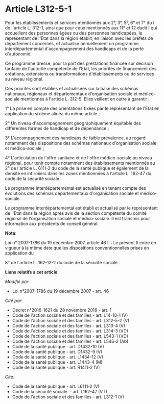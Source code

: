 # Article L312-5-1

Pour les établissements et services mentionnés aux 2°, 3°, 5°, 6° et 7° du I de l'article L. 312-1, ainsi que pour ceux
mentionnés aux 11° et 12 dudit I qui accueillent des personnes âgées ou des personnes handicapées, le représentant de l'Etat
dans la région établit, en liaison avec les préfets de département concernés, et actualise annuellement un programme
interdépartemental d'accompagnement des handicaps et de la perte d'autonomie. 

Ce programme dresse, pour la part des prestations financée sur décision tarifaire de l'autorité compétente de l'Etat, les
priorités de financement des créations, extensions ou transformations d'établissements ou de services au niveau régional. 

Ces priorités sont établies et actualisées sur la base des schémas nationaux, régionaux et départementaux d'organisation
sociale et médico-sociale mentionnés à l'article L. 312-5. Elles veillent en outre à garantir : 

1° La prise en compte des orientations fixées par le représentant de l'Etat en application du sixième alinéa du même
article ; 

2° Un niveau d'accompagnement géographiquement équitable des différentes formes de handicap et de dépendance ; 

3° L'accompagnement des handicaps de faible prévalence, au regard notamment des dispositions des schémas nationaux
d'organisation sociale et médico-sociale ; 

4° L'articulation de l'offre sanitaire et de l'offre médico-sociale au niveau régional, pour tenir compte notamment des
établissements mentionnés au 2° de l'article L. 6111-2 du code de la santé publique et également de la densité en infirmiers
dans les zones mentionnées à l'article L. 162-47 du code de la sécurité sociale. 

Le programme interdépartemental est actualisé en tenant compte des évolutions des schémas départementaux d'organisation
sociale et médico-sociale. 

Le programme interdépartemental est établi et actualisé par le représentant de l'Etat dans la région après avis de la section
compétente du comité régional de l'organisation sociale et médico-sociale. Il est transmis pour information aux présidents de
conseil général.

**Nota:**

Loi n° 2007-1786 du 19 décembre 2007, article 46 II : Le présent II entre en vigueur à la même date que les dispositions
conventionnelles prises en application du 

<span>8° de l'article L. 162-12-2 du code de la sécurité sociale</span>
.

**Liens relatifs à cet article**

_Modifié par_:

  - Loi n°2007-1786 du 19 décembre 2007 - art. 46

_Cité par_:

  - Décret n°2016-1621 du 28 novembre 2016 - art. 1
  - Code de l'action sociale et des familles - art. L14-10-1 (V)
  - Code de l'action sociale et des familles - art. L312-5-2 (V)
  - Code de l'action sociale et des familles - art. L313-4 (V)
  - Code de l'action sociale et des familles - art. L314-3 (VD)
  - Code de l'action sociale et des familles - art. L543-1 (VD)
  - Code de l'action sociale et des familles - art. L546-2 (Ab)
  - Code de la santé publique - art. D1432-10 (V)
  - Code de la santé publique - art. D1432-9 (V)
  - Code de la santé publique - art. L1434-12 (V)
  - Code de la santé publique - art. L1443-4 (M)
  - Code de la santé publique - art. R1411-2 (V)

_Cite_:

  - Code de la santé publique - art. L6111-2 (V)
  - Code de la sécurité sociale. - art. L162-47 (VT)
  - Code de l'action sociale et des familles - art. L312-1 (V)
